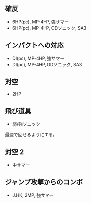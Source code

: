 ## 確反

- 6HP(pc), MP-4HP, 強サマー
- 6HP(pc), MP-4HP, ODソニック, SA3

## インパクトへの対応

- DI(pc), MP-4HP, 強サマー
- DI(pc), MP-4HP, ODソニック, SA3

## 対空

- 2HP

## 飛び道具

- 弱/強ソニック

最速で回せるようにする。

## 対空 2

- 中サマー

## ジャンプ攻撃からのコンボ

- J.HK, 2MP, 強サマー
